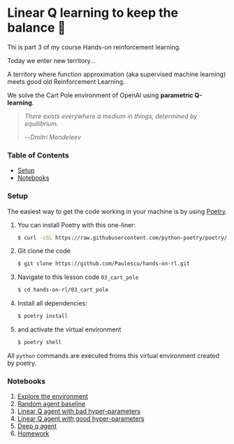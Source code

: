 # Linear Q learning to keep the balance 💃


Thi is part 3 of my course Hands-on reinforcement learning.

Today we enter new territory...

A territory where function approximation (aka supervised machine learning)
meets good old Reinforcement Learning.

We solve the Cart Pole environment of OpenAI using **parametric Q-learning**.

> *There exists everywhere a medium in things, determined by equilibrium.*
>
> --_Dmitri Mendeleev_


### Table of Contents

* [Setup](#setup)
* [Notebooks](#notebooks)


### Setup

The easiest way to get the code working in your machine is by using [Poetry](https://python-poetry.org/docs/#installation).


1. You can install Poetry with this one-liner:
    ```bash
    $ curl -sSL https://raw.githubusercontent.com/python-poetry/poetry/master/get-poetry.py | python -
    ```

2. Git clone the code
    ```bash
    $ git clone https://github.com/Paulescu/hands-on-rl.git 
    ```

3. Navigate to this lesson code `03_cart_pole`
    ```bash
    $ cd hands-on-rl/03_cart_pole
    ```

4. Install all dependencies:
    ```bash
    $ poetry install
    ```

5. and activate the virtual environment
    ```bash
    $ poetry shell
    ```

All `python` commands are executed froms this virtual environment created by poetry.

### Notebooks

1. [Explore the environment](notebooks/00_environment.ipynb)
2. [Random agent baseline](notebooks/01_random_agent_baseline.ipynb)
3. [Linear Q agent with bad hyper-parameters](notebooks/02_linear_q_agent_bad_hyperparameters.ipynb)
4. [Linear Q agent with good hyper-parameters](notebooks/03_linear_q_agent_good_hyperparameters.ipynb)
5. [Deep q agent]()
6. [Homework](notebooks/04_homework.ipynb)